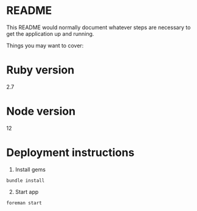 # README

This README would normally document whatever steps are necessary to get the
application up and running.

Things you may want to cover:

# Ruby version
2.7

# Node version
12

# Deployment instructions

1. Install gems

```
bundle install
```

2. Start app

```
foreman start
```
